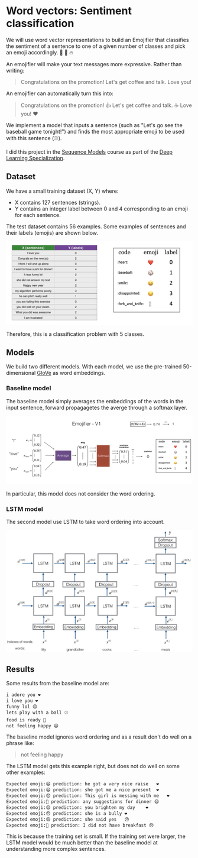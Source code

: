 # Word vectors: Sentiment classification
We will use word vector representations to build an Emojifier that classifies the sentiment of a sentence to one of a given number of classes and pick an emoji accordingly.
🤩 💫 🔥

An emojifier will make your text messages more expressive. Rather than writing:
> Congratulations on the promotion! Let's get coffee and talk. Love you!  

An emojifier can automatically turn this into:
> Congratulations on the promotion! 👍  Let's get coffee and talk. ☕️ Love you! ❤️

We implement a model that inputs a sentence (such as "Let's go see the baseball game tonight!") and finds the most appropriate emoji to be used with this sentence (⚾️).

I did this project in the [Sequence Models](https://www.coursera.org/learn/nlp-sequence-models) course as part of the [Deep Learning Specialization](https://www.coursera.org/specializations/deep-learning).

## Dataset
We have a small training dataset (X, Y) where:
- X contains 127 sentences (strings).
- Y contains an integer label between 0 and 4 corresponding to an emoji for each sentence.

The test dataset contains 56 examples. Some examples of sentences and their labels (emojis) are shown below.

![dataset](images/data_set.png)

Therefore, this is a classification problem with 5 classes.

## Models
We build two different models. With each model, we use the pre-trained 50-dimensional [GloVe](https://nlp.stanford.edu/projects/glove) as word embeddings.

### Baseline model
The baseline model simply averages the embeddings of the words in the input sentence, forward propagagetes the averge through a softmax layer.

![Baseline model](images/image_1.png)

In particular, this model does not consider the word ordering.

### LSTM model
The second model use LSTM to take word ordering into account.

![LSTM model](images/emojifier-v2.png)

## Results

Some results from the baseline model are:
```
i adore you ❤️
i love you ❤️
funny lol 😄
lets play with a ball ⚾
food is ready 🍴
not feeling happy 😄
```

The baseline model ignores word ordering and as a result don't do well on a phrase like:
>not feeling happy

The LSTM model gets this example right, but does not do well on some other examples:
```
Expected emoji:😄 prediction: he got a very nice raise	❤️
Expected emoji:😄 prediction: she got me a nice present	❤️
Expected emoji:😞 prediction: This girl is messing with me	❤️
Expected emoji:🍴 prediction: any suggestions for dinner	😄
Expected emoji:😄 prediction: you brighten my day	❤️
Expected emoji:😞 prediction: she is a bully	❤️
Expected emoji:😄 prediction: she said yes	😞
Expected emoji:🍴 prediction: I did not have breakfast 😞
```
This is because the training set is small. If the training set were larger, the LSTM model would be much better than the baseline model at understanding more complex sentences.


